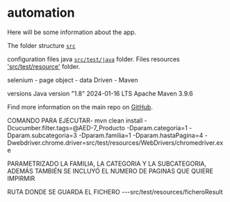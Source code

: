 # automation

Here will be some information about the app.

The folder structure [`src`](./src)

configuration files java [`src/test/java`](src/main/java) folder. Files resources ['src/test/resource'](src/main/resources) folder. 

selenium - page object -  data Driven - Maven

versions Java version "1.8" 2024-01-16 LTS  Apache Maven 3.9.6 

Find more information on the main repo on [GitHub](https://github.com/elenacarozamora/automatizacion).

COMANDO PARA EJECUTAR- mvn clean install -Dcucumber.filter.tags=@AED-7_Producto -Dparam.categoria=1 -Dparam.subcategoria=3 -Dparam.familia=1 -Dparam.hastaPagina=4 -Dwebdriver.chrome.driver=src/test/resources/WebDrivers/chromedriver.exe

PARAMETRIZADO LA FAMILIA, LA CATEGORIA Y LA SUBCATEGORIA, ADEMÁS TAMBIÉN SE INCLUYÓ EL NUMERO DE PAGINAS QUE QUIERE IMPIRMIR

RUTA DONDE SE GUARDA EL FICHERO  ---src/test/resources/ficheroResult